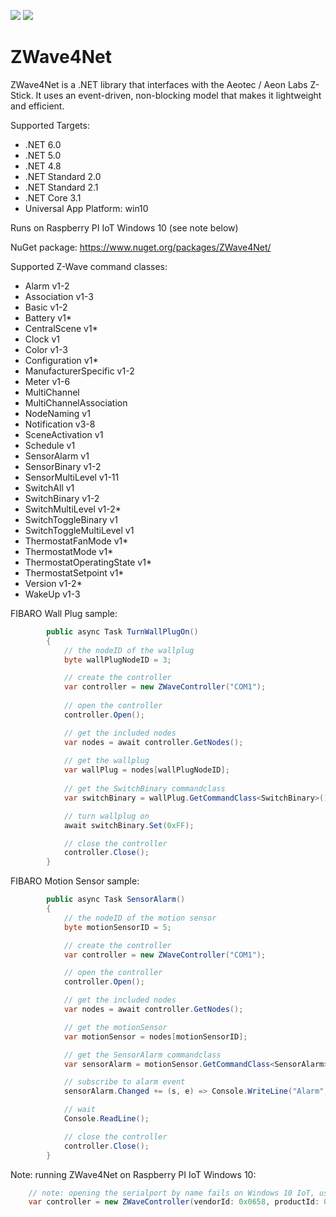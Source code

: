 ![](https://img.shields.io/vso/build/roblans/df0c356b-e9f5-4364-bdf2-3dde5ed0dc05/7.svg) [![](https://img.shields.io/nuget/v/zwave4net.svg)](https://www.nuget.org/packages/ZWave4Net/)

# ZWave4Net
 ZWave4Net is a .NET library that interfaces with the Aeotec / Aeon Labs Z-Stick. It uses an event-driven, non-blocking model that makes it lightweight and efficient.

Supported Targets:

- .NET 6.0
- .NET 5.0
- .NET 4.8
- .NET Standard 2.0
- .NET Standard 2.1
- .NET Core 3.1
- Universal App Platform: win10

Runs on Raspberry PI IoT Windows 10 (see note below)

NuGet package: https://www.nuget.org/packages/ZWave4Net/

Supported Z-Wave command classes:

- Alarm v1-2
- Association v1-3
- Basic v1-2
- Battery v1*
- CentralScene v1*
- Clock v1
- Color v1-3
- Configuration v1*
- ManufacturerSpecific v1-2
- Meter v1-6
- MultiChannel
- MultiChannelAssociation
- NodeNaming v1
- Notification v3-8
- SceneActivation v1
- Schedule v1
- SensorAlarm v1
- SensorBinary v1-2
- SensorMultiLevel v1-11
- SwitchAll v1
- SwitchBinary v1-2
- SwitchMultiLevel v1-2*
- SwitchToggleBinary v1
- SwitchToggleMultiLevel v1
- ThermostatFanMode v1*
- ThermostatMode v1*
- ThermostatOperatingState v1*
- ThermostatSetpoint v1*
- Version v1-2*
- WakeUp v1-3
 
FIBARO Wall Plug sample:

```cs
        public async Task TurnWallPlugOn()
        {
            // the nodeID of the wallplug
            byte wallPlugNodeID = 3;

            // create the controller
            var controller = new ZWaveController("COM1");
            
            // open the controller
            controller.Open();

            // get the included nodes
            var nodes = await controller.GetNodes();
            
            // get the wallplug
            var wallPlug = nodes[wallPlugNodeID];
            
            // get the SwitchBinary commandclass
            var switchBinary = wallPlug.GetCommandClass<SwitchBinary>();

            // turn wallplug on
            await switchBinary.Set(0xFF);

            // close the controller
            controller.Close();
        }
```

FIBARO Motion Sensor sample:

```cs
        public async Task SensorAlarm()
        {
            // the nodeID of the motion sensor
            byte motionSensorID = 5;

            // create the controller
            var controller = new ZWaveController("COM1");

            // open the controller
            controller.Open();

            // get the included nodes
            var nodes = await controller.GetNodes();

            // get the motionSensor
            var motionSensor = nodes[motionSensorID];

            // get the SensorAlarm commandclass
            var sensorAlarm = motionSensor.GetCommandClass<SensorAlarm>();

            // subscribe to alarm event
            sensorAlarm.Changed += (s, e) => Console.WriteLine("Alarm");

            // wait
            Console.ReadLine();

            // close the controller
            controller.Close();
        }
```

Note: running ZWave4Net on Raspberry PI IoT Windows 10:

```cs
    // note: opening the serialport by name fails on Windows 10 IoT, use USB vendorId and productId instead
    var controller = new ZWaveController(vendorId: 0x0658, productId: 0x0200);
```
